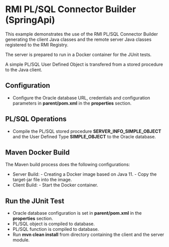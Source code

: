 # RMI PL/SQL Connector Builder (SpringApi)

This example demonstrates the use of the RMI PL/SQL Connector Builder generating the client Java classes and the remote server Java classes registered to the RMI Registry.

The server is prepared to run in a Docker container for the JUnit tests.

A simple PL/SQL User Defined Object is transfered from a stored procedure to the Java client.

## Configuration

- Configure the Oracle database URL, credentials and configuration parameters in **parent/pom.xml** in the **properties** section.

## PL/SQL Operations

- Compile the PL/SQL stored procedure **SERVER_INFO_SIMPLE_OBJECT** and the User Defined Type **SIMPLE_OBJECT** to the Oracle database.


## Maven Docker Build

The Maven build process does the following configurations:

- Server Build:
      - Creating a Docker image based on Java 11.
      - Copy the target-jar file into the image.
- Client Build:
      - Start the Docker container.

## Run the JUnit Test

- Oracle database configuration is set in **parent/pom.xml** in the **properties** section.
- PL/SQL object is compiled to database.
- PL/SQL function is compiled to database.
- Run **mvn clean install** from directory containing the client and the server module.
